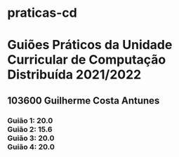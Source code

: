 # praticas-cd
<h1>Guiões Práticos da Unidade Curricular de Computação Distribuída 2021/2022</h1>
<h2>103600 Guilherme Costa Antunes</h2>
<h3>
Guião 1: 20.0</br>
Guião 2: 15.6</br>
Guião 3: 20.0</br>
Guião 4: 20.0
</h3>
